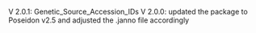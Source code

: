 V 2.0.1: Genetic_Source_Accession_IDs
V 2.0.0: updated the package to Poseidon v2.5 and adjusted the .janno file accordingly
